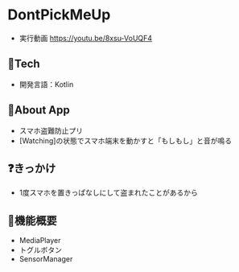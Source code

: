 # DontPickMeUp

- 実行動画
https://youtu.be/8xsu-VoUQF4


## 🗻Tech
- 開発言語：Kotlin

## 📱About App
- スマホ盗難防止プリ
- [Watching]の状態でスマホ端末を動かすと「もしもし」と音が鳴る

## ❓きっかけ

- 1度スマホを置きっぱなしにして盗まれたことがあるから

## 🔧機能概要
- MediaPlayer
- トグルボタン
- SensorManager
